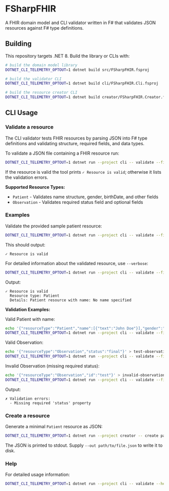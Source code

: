 # FSharpFHIR

A FHIR domain model and CLI validator written in F# that validates JSON resources against F# type definitions.

## Building

This repository targets .NET 8. Build the library or CLIs with:

```bash
# build the domain model library
DOTNET_CLI_TELEMETRY_OPTOUT=1 dotnet build src/FSharpFHIR.fsproj

# build the validator CLI
DOTNET_CLI_TELEMETRY_OPTOUT=1 dotnet build cli/FSharpFHIR.Cli.fsproj

# build the resource creator CLI
DOTNET_CLI_TELEMETRY_OPTOUT=1 dotnet build creator/FSharpFHIR.Creator.fsproj
```

## CLI Usage

### Validate a resource

The CLI validator tests FHIR resources by parsing JSON into F# type definitions and validating structure, required fields, and data types.

To validate a JSON file containing a FHIR resource run:

```bash
DOTNET_CLI_TELEMETRY_OPTOUT=1 dotnet run --project cli -- validate --file path/to/resource.json [--verbose]
```

If the resource is valid the tool prints `✓ Resource is valid`; otherwise it lists the validation errors.

**Supported Resource Types:**
- `Patient` - Validates name structure, gender, birthDate, and other fields
- `Observation` - Validates required status field and optional fields

### Examples

Validate the provided sample patient resource:

```bash
DOTNET_CLI_TELEMETRY_OPTOUT=1 dotnet run --project cli -- validate --file examples/patient.json
```

This should output:

```text
✓ Resource is valid
```

For detailed information about the validated resource, use `--verbose`:

```bash
DOTNET_CLI_TELEMETRY_OPTOUT=1 dotnet run --project cli -- validate --file examples/patient.json --verbose
```

Output:
```text
✓ Resource is valid
  Resource type: Patient
  Details: Patient resource with name: No name specified
```

**Validation Examples:**

Valid Patient with name:
```bash
echo '{"resourceType":"Patient","name":[{"text":"John Doe"}],"gender":"male"}' > test-patient.json
DOTNET_CLI_TELEMETRY_OPTOUT=1 dotnet run --project cli -- validate --file test-patient.json --verbose
```

Valid Observation:
```bash
echo '{"resourceType":"Observation","status":"final"}' > test-observation.json  
DOTNET_CLI_TELEMETRY_OPTOUT=1 dotnet run --project cli -- validate --file test-observation.json --verbose
```

Invalid Observation (missing required status):
```bash
echo '{"resourceType":"Observation","id":"test"}' > invalid-observation.json
DOTNET_CLI_TELEMETRY_OPTOUT=1 dotnet run --project cli -- validate --file invalid-observation.json
```

Output:
```text
✗ Validation errors:
  - Missing required 'status' property
```

### Create a resource

Generate a minimal `Patient` resource as JSON:

```bash
DOTNET_CLI_TELEMETRY_OPTOUT=1 dotnet run --project creator -- create patient --name "Jane Doe" --gender female --birthDate 1980-01-01
```

The JSON is printed to stdout. Supply `--out path/to/file.json` to write it to disk.

### Help

For detailed usage information:

```bash
DOTNET_CLI_TELEMETRY_OPTOUT=1 dotnet run --project cli -- validate --help
```

